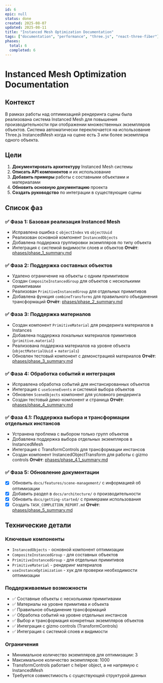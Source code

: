 ```yaml
---
id: 6
epic: null
status: done
created: 2025-08-07
updated: 2025-08-11
title: "Instanced Mesh Optimization Documentation"
tags: ["documentation", "performance", "three.js", "react-three-fiber"]
phases:
  total: 6
  completed: 6
---
```


# Instanced Mesh Optimization Documentation

## Контекст

В рамках работы над оптимизацией рендеринга сцены была реализована система Instanced Mesh для повышения производительности при отображении множественных экземпляров объектов. Система автоматически переключается на использование Three.js InstancedMesh когда на сцене есть 3 или более экземпляра одного объекта.

## Цели

1. **Документировать архитектуру** Instanced Mesh системы
2. **Описать API компонентов** и их использование
3. **Добавить примеры** работы с составными объектами и материалами
4. **Обновить основную документацию** проекта
5. **Создать руководство** по интеграции в существующие сцены

## Список фаз

### ✅ Фаза 1: Базовая реализация Instanced Mesh
- Исправлена ошибка с `objectIndex` vs `objectUuid`
- Реализован основной компонент `InstancedObjects`
- Добавлена поддержка группировки экземпляров по типу объекта
- Интеграция с системой видимости слоев и объектов
**Отчёт**: [phases/phase_1_summary.md](phases/phase_1_summary.md)

### ✅ Фаза 2: Поддержка составных объектов
- Удалено ограничение на объекты с одним примитивом
- Создан `CompositeInstancedGroup` для объектов с несколькими примитивами
- Реализован `PrimitiveInstancedGroup` для отдельных примитивов
- Добавлена функция `combineTransforms` для правильного объединения трансформаций
**Отчёт**: [phases/phase_2_summary.md](phases/phase_2_summary.md)

### ✅ Фаза 3: Поддержка материалов
- Создан компонент `PrimitiveMaterial` для рендеринга материалов в Instances
- Добавлена поддержка локальных материалов примитивов (`primitive.material`)
- Реализована поддержка материалов на уровне объекта (`objectMaterialUuid` + `materials`)
- Обновлен тестовый компонент с демонстрацией материалов
**Отчёт**: [phases/phase_3_summary.md](phases/phase_3_summary.md)

### ✅ Фаза 4: Обработка событий и интеграция
- Исправлена обработка событий для инстансированных объектов
- Интеграция с `useSceneEvents` и системой выбора объектов
- Обновлен `SceneObjects` компонент для условного рендеринга
- Создан тестовый демо-компонент и страница
**Отчёт**: [phases/phase_4_summary.md](phases/phase_4_summary.md)

### ✅ Фаза 4.1: Поддержка выбора и трансформации отдельных инстансов
- Устранена проблема с выбором только групп объектов
- Добавлена поддержка выбора отдельных экземпляров в InstancedMesh
- Интеграция с TransformControls для трансформации инстансов
- Создан компонент InstancedObjectTransform для работы с gizmo controls
**Отчёт**: [phases/phase_4.1_summary.md](phases/phase_4.1_summary.md)


### ✅ Фаза 5: Обновление документации
- [x] Обновить `docs/features/scene-management/` с информацией об оптимизации
- [x] Добавить раздел в `docs/architecture/` о производительности
- [x] Обновить `docs/getting-started/` с примерами использования
- [x] Создать `TASK_COMPLETION_REPORT.md`
**Отчёт**: [phases/phase_5_summary.md](phases/phase_5_summary.md)

## Технические детали

### Ключевые компоненты
- `InstancedObjects` - основной компонент оптимизации
- `CompositeInstancedGroup` - для составных объектов
- `PrimitiveInstancedGroup` - для отдельных примитивов
- `PrimitiveMaterial` - рендеринг материалов
- `useInstanceOptimization` - хук для проверки необходимости оптимизации

### Поддерживаемые возможности
- ✅ Составные объекты с несколькими примитивами
- ✅ Материалы на уровне примитива и объекта
- ✅ Правильное объединение трансформаций
- ✅ Обработка событий на уровне отдельных инстансов
- ✅ Выбор и трансформация конкретных экземпляров объектов
- ✅ Интеграция с gizmo controls (TransformControls)
- ✅ Интеграция с системой слоев и видимости

### Ограничения
- Минимальное количество экземпляров для оптимизации: 3
- Максимальное количество экземпляров: 1000
- TransformControls работает с helper object, а не напрямую с InstancedMesh
- Требуется совместимость с существующей структурой данных

